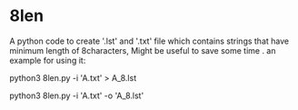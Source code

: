 # 8len
A python code to create '.lst' and '.txt' file which contains strings that have minimum length of 8characters, Might be useful to save some time
. an example for using it:

python3 8len.py -i 'A.txt' > A_8.lst

python3 8len.py -i 'A.txt' -o 'A_8.lst'
